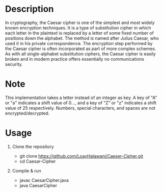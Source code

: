 # Description

In cryptography, the Caesar cipher is one of the simplest and most widely known encryption techniques. It is a type of substitution cipher in which each letter in the plaintext is replaced by a letter of some fixed number of positions down the alphabet. The method is named after Julius Caesar, who used it in his private correspondence. The encryption step performed by the Caesar cipher is often incorporated as part of more complex schemes. As with all single-alphabet substitution ciphers, the Caesar cipher is easily broken and in modern practice offers essentially no communications security.

# Note

This implementation takes a letter instead of an integer as key. A key of "A" or "a" indicates a shift value of 0..., and a key of "Z" or "z" indicates a shift value of 25 respectively. Numbers, special characters, and spaces are not encrypted/decrypted.

# Usage

1. Clone the repository

   - git clone https://github.com/LoayHalawani/Caeser-Cipher.git
   - cd Caesar-Cipher

2. Compile & run
   - javac CaesarCipher.java
   - java CaesarCipher
